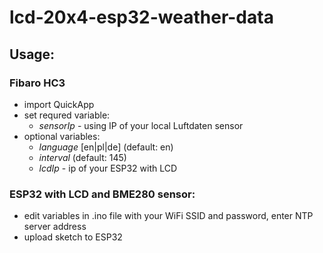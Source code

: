 # lcd-20x4-esp32-weather-data

## Usage:
### Fibaro HC3
- import QuickApp
- set requred variable:
  - *sensorIp* - using IP of your local Luftdaten sensor
- optional variables:
  - *language* [en|pl|de] (default: en)
  - *interval* (default: 145)
  - *lcdIp* - ip of your ESP32 with LCD

### ESP32 with LCD and BME280 sensor:
- edit variables in .ino file with your WiFi SSID and password, enter NTP server address
- upload sketch to ESP32
